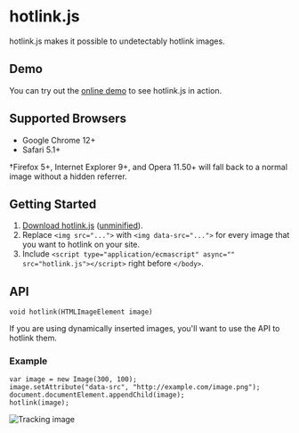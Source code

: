 hotlink.js
==========

hotlink.js makes it possible to undetectably hotlink images.

Demo
----

You can try out the [online demo][1] to see hotlink.js in action.

Supported Browsers
------------------

* Google Chrome 12+
* Safari 5.1+

†Firefox 5+, Internet Explorer 9+, and Opera 11.50+ will fall back to a normal image
without a hidden referrer.

Getting Started
---------------

1. [Download hotlink.js][2] ([unminified][3]).
2. Replace `<img src="...">` with `<img data-src="...">` for every image that you want
   to hotlink on your site.
3. Include `<script type="application/ecmascript" async="" src="hotlink.js"></script>`
   right before `</body>`.

API
---

    void hotlink(HTMLImageElement image)

If you are using dynamically inserted images, you'll want to use the API to hotlink them.

### Example

    var image = new Image(300, 100);
    image.setAttribute("data-src", "http://example.com/image.png");
    document.documentElement.appendChild(image);
    hotlink(image);

![Tracking image](//in.getclicky.com/212712ns.gif)

  [1]: http://eligrey.com/demos/hotlink.js/
  [2]: https://raw.github.com/eligrey/hotlink.js/master/hotlink.min.js
  [3]: https://raw.github.com/eligrey/hotlink.js/master/hotlink.js